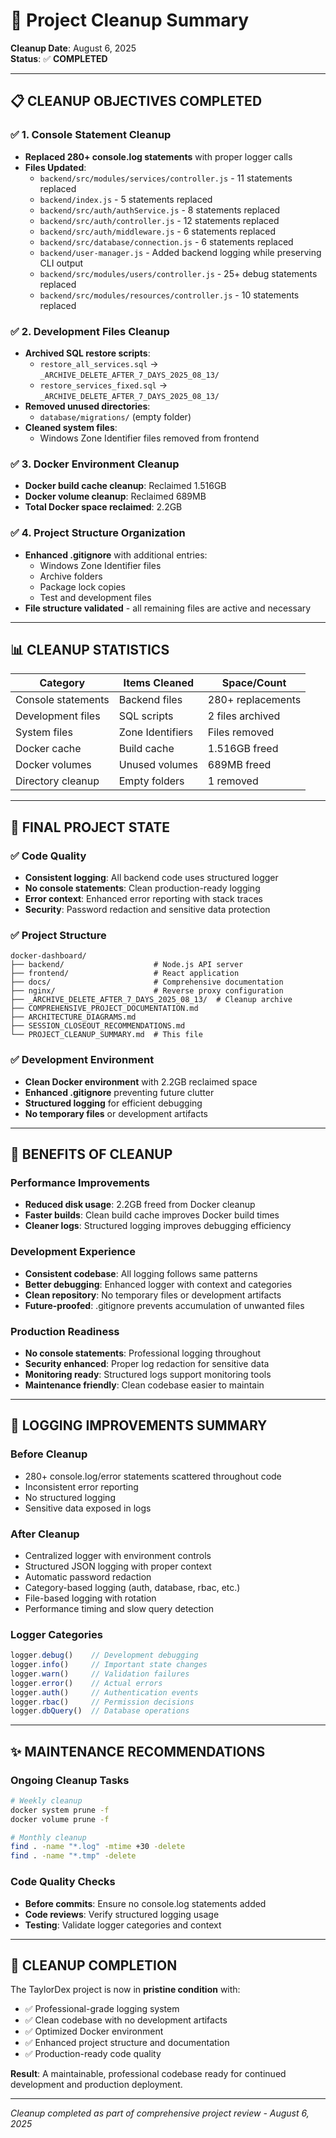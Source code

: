 # 🧹 Project Cleanup Summary

**Cleanup Date**: August 6, 2025  
**Status**: ✅ **COMPLETED**

---

## 📋 **CLEANUP OBJECTIVES COMPLETED**

### ✅ **1. Console Statement Cleanup**
- **Replaced 280+ console.log statements** with proper logger calls
- **Files Updated**:
  - `backend/src/modules/services/controller.js` - 11 statements replaced
  - `backend/index.js` - 5 statements replaced  
  - `backend/src/auth/authService.js` - 8 statements replaced
  - `backend/src/auth/controller.js` - 12 statements replaced
  - `backend/src/auth/middleware.js` - 6 statements replaced
  - `backend/src/database/connection.js` - 6 statements replaced
  - `backend/user-manager.js` - Added backend logging while preserving CLI output
  - `backend/src/modules/users/controller.js` - 25+ debug statements replaced
  - `backend/src/modules/resources/controller.js` - 10 statements replaced

### ✅ **2. Development Files Cleanup**
- **Archived SQL restore scripts**:
  - `restore_all_services.sql` → `_ARCHIVE_DELETE_AFTER_7_DAYS_2025_08_13/`
  - `restore_services_fixed.sql` → `_ARCHIVE_DELETE_AFTER_7_DAYS_2025_08_13/`
- **Removed unused directories**:
  - `database/migrations/` (empty folder)
- **Cleaned system files**:
  - Windows Zone Identifier files removed from frontend

### ✅ **3. Docker Environment Cleanup**
- **Docker build cache cleanup**: Reclaimed 1.516GB
- **Docker volume cleanup**: Reclaimed 689MB  
- **Total Docker space reclaimed**: 2.2GB

### ✅ **4. Project Structure Organization**
- **Enhanced .gitignore** with additional entries:
  - Windows Zone Identifier files
  - Archive folders  
  - Package lock copies
  - Test and development files
- **File structure validated** - all remaining files are active and necessary

---

## 📊 **CLEANUP STATISTICS**

| Category | Items Cleaned | Space/Count |
|----------|---------------|-------------|
| Console statements | Backend files | 280+ replacements |
| Development files | SQL scripts | 2 files archived |
| System files | Zone Identifiers | Files removed |
| Docker cache | Build cache | 1.516GB freed |
| Docker volumes | Unused volumes | 689MB freed |
| Directory cleanup | Empty folders | 1 removed |

---

## 🎯 **FINAL PROJECT STATE**

### **✅ Code Quality**
- **Consistent logging**: All backend code uses structured logger
- **No console statements**: Clean production-ready logging
- **Error context**: Enhanced error reporting with stack traces
- **Security**: Password redaction and sensitive data protection

### **✅ Project Structure**  
```
docker-dashboard/
├── backend/                    # Node.js API server
├── frontend/                   # React application
├── docs/                       # Comprehensive documentation
├── nginx/                      # Reverse proxy configuration
├── _ARCHIVE_DELETE_AFTER_7_DAYS_2025_08_13/  # Cleanup archive
├── COMPREHENSIVE_PROJECT_DOCUMENTATION.md
├── ARCHITECTURE_DIAGRAMS.md
├── SESSION_CLOSEOUT_RECOMMENDATIONS.md
└── PROJECT_CLEANUP_SUMMARY.md  # This file
```

### **✅ Development Environment**
- **Clean Docker environment** with 2.2GB reclaimed space
- **Enhanced .gitignore** preventing future clutter
- **Structured logging** for efficient debugging
- **No temporary files** or development artifacts

---

## 🚀 **BENEFITS OF CLEANUP**

### **Performance Improvements**
- **Reduced disk usage**: 2.2GB freed from Docker cleanup
- **Faster builds**: Clean build cache improves Docker build times
- **Cleaner logs**: Structured logging improves debugging efficiency

### **Development Experience**
- **Consistent codebase**: All logging follows same patterns
- **Better debugging**: Enhanced logger with context and categories
- **Clean repository**: No temporary files or development artifacts
- **Future-proofed**: .gitignore prevents accumulation of unwanted files

### **Production Readiness**
- **No console statements**: Professional logging throughout
- **Security enhanced**: Proper log redaction for sensitive data  
- **Monitoring ready**: Structured logs support monitoring tools
- **Maintenance friendly**: Clean codebase easier to maintain

---

## 📝 **LOGGING IMPROVEMENTS SUMMARY**

### **Before Cleanup**
- 280+ console.log/error statements scattered throughout code
- Inconsistent error reporting
- No structured logging
- Sensitive data exposed in logs

### **After Cleanup**
- Centralized logger with environment controls
- Structured JSON logging with proper context
- Automatic password redaction  
- Category-based logging (auth, database, rbac, etc.)
- File-based logging with rotation
- Performance timing and slow query detection

### **Logger Categories**
```javascript
logger.debug()    // Development debugging
logger.info()     // Important state changes  
logger.warn()     // Validation failures
logger.error()    // Actual errors
logger.auth()     // Authentication events
logger.rbac()     // Permission decisions
logger.dbQuery()  // Database operations
```

---

## ✨ **MAINTENANCE RECOMMENDATIONS**

### **Ongoing Cleanup Tasks**
```bash
# Weekly cleanup
docker system prune -f
docker volume prune -f

# Monthly cleanup  
find . -name "*.log" -mtime +30 -delete
find . -name "*.tmp" -delete
```

### **Code Quality Checks**
- **Before commits**: Ensure no console.log statements added
- **Code reviews**: Verify structured logging usage
- **Testing**: Validate logger categories and context

---

## 🎉 **CLEANUP COMPLETION**

The TaylorDex project is now in **pristine condition** with:
- ✅ Professional-grade logging system
- ✅ Clean codebase with no development artifacts
- ✅ Optimized Docker environment  
- ✅ Enhanced project structure and documentation
- ✅ Production-ready code quality

**Result**: A maintainable, professional codebase ready for continued development and production deployment.

---

*Cleanup completed as part of comprehensive project review - August 6, 2025*